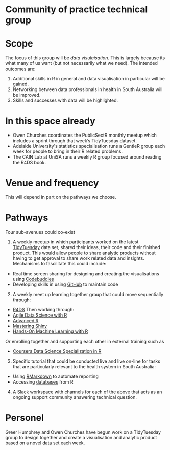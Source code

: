 Community of practice technical group
================

# Scope

The focus of this group will be *data visulaisation*. This is largely because its what many of us want (but not necessarily what we need). The intended outcomes are:

1. Additional skills in R in general and data visualisation in particular will be gained.
2. Networking between data professionals in health in South Australia will be improved.
3. Skills and successes with data will be highlighted.

# In this space already

* Owen Churches coordinates the PublicSectR monthly meetup which includes a sprint through that week’s TidyTuesday dataset.
* Adelaide University's statistics specialisation runs a GentleR group each week for people to bring in their R related problems.
* The CAIN Lab at UniSA runs a weekly R group focused around reading the R4DS book.

# Venue and frequency

This will depend in part on the pathways we choose. 

# Pathways
Four sub-avenues could co-exist

1. A weekly meetup in which participants worked on the latest [TidyTuesday](https://github.com/rfordatascience/tidytuesday) data set, shared their ideas, their code and their finished product. This would allow people to share analytic products without having to get approval to share work related data and insights. Mechanisms to fascilitate this could include:
* Real time screen sharing for designing and creating the visualisations using [Codebuddies](https://codebuddies.org/)
* Developing skills in using [GitHub](https://github.com/) to maintain code

2. A weekly meet up learning together group that could move sequentially through:
* [R4DS](https://r4ds.had.co.nz/)
Then working through:
* [Agile Data Science with R](https://edwinth.github.io/ADSwR/)
* [Advanced R](https://adv-r.hadley.nz/)
* [Mastering Shiny](https://mastering-shiny.org/)
* [Hands-On Machine Learning with R](https://bradleyboehmke.github.io/HOML/)

Or enrolling together and supporting each other in external training such as
* [Coursera Data Science Specialization in R](https://www.coursera.org/specializations/jhu-data-science)

3. Specific tutorial that could be conducted live and live on-line for tasks that are particularly relevant to the health system in South Australia:
* Using [RMarkdown](https://rmarkdown.rstudio.com/articles_intro.html) to automate reporting
* Accessing [databases](https://db.rstudio.com/getting-started/database-queries/) from R

4. A Slack workspace with channels for each of the above that acts as an ongoing support community answering technical question.

# Personel
Greer Humphrey and Owen Churches have begun work on a TidyTuesday group to design together and create a visualisation and analytic product based on a novel data set each week.

